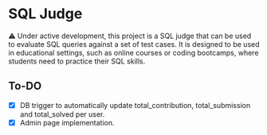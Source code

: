 # SQL Judge

⚠️ Under active development, this project is a SQL judge that can be used to evaluate SQL queries against a set of test cases. It is designed to be used in educational settings, such as online courses or coding bootcamps, where students need to practice their SQL skills.

## To-DO

- [x] DB trigger to automatically update total_contribution, total_submission and total_solved per user.
- [x] Admin page implementation.